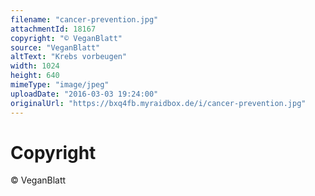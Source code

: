 ```yaml
---
filename: "cancer-prevention.jpg"
attachmentId: 18167
copyright: "© VeganBlatt"
source: "VeganBlatt"
altText: "Krebs vorbeugen"
width: 1024
height: 640
mimeType: "image/jpeg"
uploadDate: "2016-03-03 19:24:00"
originalUrl: "https://bxq4fb.myraidbox.de/i/cancer-prevention.jpg"
---
```


# Copyright

© VeganBlatt
